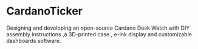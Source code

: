 # CardanoTicker
Designing and developing an open-source Cardano Desk Watch with DIY assembly instructions ,a 3D-printed case , e-ink display and customizable dashboards software.
